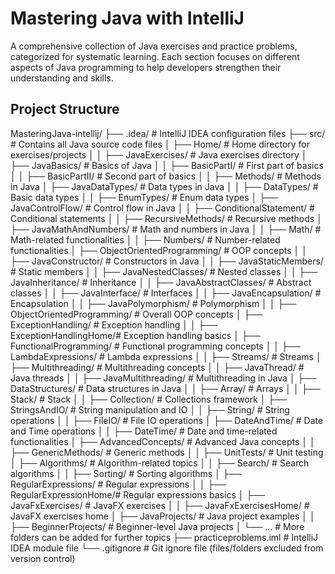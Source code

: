 # Mastering Java with IntelliJ

A comprehensive collection of Java exercises and practice problems, categorized for systematic learning. Each section focuses on different aspects of Java programming to help developers strengthen their understanding and skills.

## Project Structure

MasteringJava-intellij/
├── .idea/                        # IntelliJ IDEA configuration files
├── src/                          # Contains all Java source code files
│   ├── Home/                     # Home directory for exercises/projects
│   │   ├── JavaExercises/        # Java exercises directory
│   ├── JavaBasics/               # Basics of Java
│   │   ├── BasicPartI/           # First part of basics
│   │   ├── BasicPartII/          # Second part of basics
│   │   ├── Methods/              # Methods in Java
│   ├── JavaDataTypes/            # Data types in Java
│   │   ├── DataTypes/            # Basic data types
│   │   ├── EnumTypes/            # Enum data types
│   ├── JavaControlFlow/          # Control flow in Java
│   │   ├── ConditionalStatement/ # Conditional statements
│   │   ├── RecursiveMethods/     # Recursive methods
│   ├── JavaMathAndNumbers/       # Math and numbers in Java
│   │   ├── Math/                 # Math-related functionalities
│   │   ├── Numbers/              # Number-related functionalities
│   ├── ObjectOrientedProgramming/ # OOP concepts
│   │   ├── JavaConstructor/      # Constructors in Java
│   │   ├── JavaStaticMembers/    # Static members
│   │   ├── JavaNestedClasses/    # Nested classes
│   │   ├── JavaInheritance/      # Inheritance
│   │   ├── JavaAbstractClasses/  # Abstract classes
│   │   ├── JavaInterface/        # Interfaces
│   │   ├── JavaEncapsulation/    # Encapsulation
│   │   ├── JavaPolymorphism/    # Polymorphism
│   │   ├── ObjectOrientedProgramming/ # Overall OOP concepts
│   ├── ExceptionHandling/        # Exception handling
│   │   ├── ExceptionHandlingHome/# Exception handling basics
│   ├── FunctionalProgramming/    # Functional programming concepts
│   │   ├── LambdaExpressions/   # Lambda expressions
│   │   ├── Streams/              # Streams
│   ├── Multithreading/           # Multithreading concepts
│   │   ├── JavaThread/           # Java threads
│   │   ├── JavaMultithreading/   # Multithreading in Java
│   ├── DataStructures/           # Data structures in Java
│   │   ├── Array/                # Arrays
│   │   ├── Stack/                # Stack
│   │   ├── Collection/           # Collections framework
│   ├── StringsAndIO/             # String manipulation and IO
│   │   ├── String/               # String operations
│   │   ├── FileIO/               # File IO operations
│   ├── DateAndTime/              # Date and Time operations
│   │   ├── DateTime/             # Date and time-related functionalities
│   ├── AdvancedConcepts/         # Advanced Java concepts
│   │   ├── GenericMethods/       # Generic methods
│   │   ├── UnitTests/            # Unit testing
│   ├── Algorithms/               # Algorithm-related topics
│   │   ├── Search/               # Search algorithms
│   │   ├── Sorting/              # Sorting algorithms
│   ├── RegularExpressions/       # Regular expressions
│   │   ├── RegularExpressionHome/# Regular expressions basics
│   ├── JavaFxExercises/          # JavaFX exercises
│   │   ├── JavaFxExercisesHome/  # JavaFX exercises home
│   ├── JavaProjects/             # Java project examples
│   │   ├── BeginnerProjects/     # Beginner-level Java projects
│   └── ...                        # More folders can be added for further topics
├── practiceproblems.iml          # IntelliJ IDEA module file
└── .gitignore                    # Git ignore file (files/folders excluded from version control)
